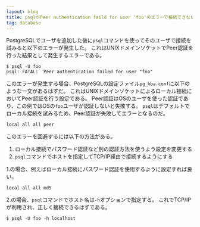 ```yaml
---
layout: blog
title: psqlがPeer authentication faild for user 'foo'のエラーで接続できない場合
tag: database
---
```




PostgreSQLでユーザを追加した後に`psql`コマンドを使ってそのユーザで接続を試みると以下のエラーが発生した。
これはUNIXドメインソケットでPeer認証を行った結果として発生するエラーである。

~~~~
$ psql -U foo
psql: FATAL:  Peer authentication failed for user "foo"
~~~~

このエラーが発生する場合、PostgreSQLの設定ファイル`pg_hba.conf`に以下のような一文があるはずだ。
これはUNIXドメインソケットによるローカル接続においてPeer認証を行う設定である。
Peer認証はOSのユーザを使った認証であり、この例ではOSの`foo`ユーザが認証しないと失敗する。
`psql`はデフォルトでローカル接続を試みるため、Peer認証が失敗してエラーとなるのだ。

~~~~
local all all peer
~~~~

このエラーを回避するには以下の方法がある。

1. ローカル接続でパスワード認証など別の認証方法を使うよう設定を変更する
2. `psql`コマンドでホストを指定してTCP/IP経由で接続するようにする

1.の場合、例えばローカル接続にパスワード認証を使用するように設定すれば良い。

~~~~
local all all md5
~~~~

2.の場合、`psql`コマンドでホスト名は`-h`オプションで指定する。
これでTCP/IPが利用され、正しく接続できるはずである。

~~~~
$ psql -U foo -h localhost
~~~~
